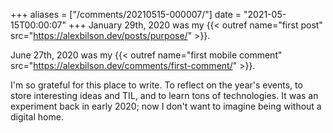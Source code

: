 +++
aliases = ["/comments/20210515-000007/"]
date = "2021-05-15T00:00:07"
+++
January 29th, 2020 was my {{< outref name="first post" src="https://alexbilson.dev/posts/purpose/" >}}.

June 27th, 2020 was my {{< outref name="first mobile comment" src="https://alexbilson.dev/comments/first-comment/" >}}.

I'm so grateful for this place to write. To reflect on the year's events, to store interesting ideas and TIL, and to learn tons of technologies. It was an experiment back in early 2020; now I don't want to imagine being without a digital home.

